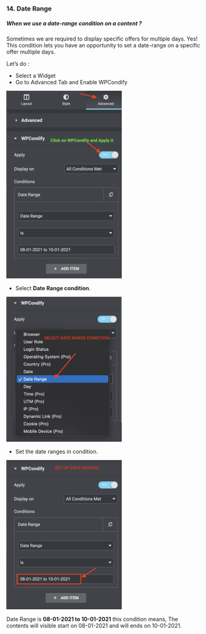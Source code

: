 ### 14. Date Range
##### When we use a date-range condition on a content ?

Sometimes we are required to display specific offers for multiple days. Yes! This condition lets you have an opportunity to set a date-range on a specific offer multiple days. 

Let’s do :

* Select a Widget
* Go to Advanced Tab and Enable WPCondify
<img src="/for_elementor/images/daterangess1.png" alt="login" width="300"/>

* Select __Date Range condition__.
<img src="/for_elementor/images/daterangess2.png" alt="login" width="300"/>

* Set the date ranges in condition.
<img src="/for_elementor/images/daterangess3.png" alt="login" width="300"/>

Date Range is __08-01-2021 to 10-01-2021__ this condition means, The contents will visible start on 08-01-2021 and will ends on 10-01-2021.
